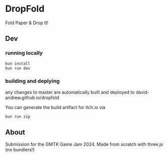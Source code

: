 # DropFold
Fold Paper & Drop It!

## Dev
### running locally

```bash
bun install
bun run dev
```

### building and deplying

any changes to master are automatically built and deployed to david-andrew.github.io/dropfold

You can generate the build artifact for itch.io via

```bash
bun run zip
```

## About
Submission for the GMTK Game Jam 2024. Made from scratch with three.js (no bundlers!)